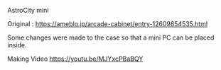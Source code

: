 AstroCity mini

Original : https://ameblo.jp/arcade-cabinet/entry-12609854535.html

Some changes were made to the case so that a mini PC can be placed inside.

Making Video
https://youtu.be/MJYxcPBaBQY
